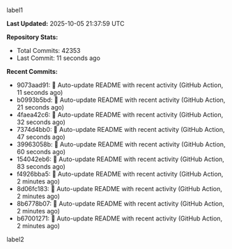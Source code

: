 
label1 
<!-- ACTIVITY_START -->
**Last Updated:** 2025-10-05 21:37:59 UTC

**Repository Stats:**
- Total Commits: 42353
- Last Commit: 11 seconds ago

**Recent Commits:**
- 9073aad91: 🤖 Auto-update README with recent activity (GitHub Action, 11 seconds ago)
- b0993b5bd: 🤖 Auto-update README with recent activity (GitHub Action, 21 seconds ago)
- 4faea42c6: 🤖 Auto-update README with recent activity (GitHub Action, 32 seconds ago)
- 7374d4bb0: 🤖 Auto-update README with recent activity (GitHub Action, 47 seconds ago)
- 39963058b: 🤖 Auto-update README with recent activity (GitHub Action, 60 seconds ago)
- 154042eb6: 🤖 Auto-update README with recent activity (GitHub Action, 83 seconds ago)
- f4926bba5: 🤖 Auto-update README with recent activity (GitHub Action, 2 minutes ago)
- 8d06fc183: 🤖 Auto-update README with recent activity (GitHub Action, 2 minutes ago)
- 8b6778b07: 🤖 Auto-update README with recent activity (GitHub Action, 2 minutes ago)
- b67001271: 🤖 Auto-update README with recent activity (GitHub Action, 2 minutes ago)
<!-- ACTIVITY_END -->

label2
